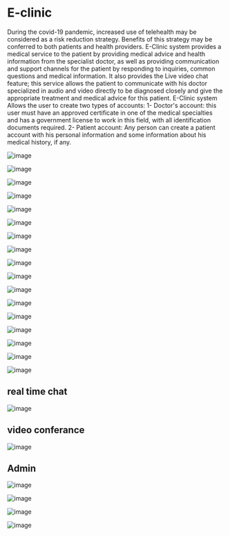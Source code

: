 # E-clinic
During the covid-19 pandemic, increased use of telehealth may be
considered as a risk reduction strategy. Benefits of this strategy
may be conferred to both patients and health providers.
E-Clinic system provides a medical service to the patient by
providing medical advice and health information from the
specialist doctor, as well as providing communication and
support channels for the patient by responding to inquiries,
common questions and medical information. It also provides the
Live video chat feature; this service allows the patient to
communicate with his doctor specialized in audio and video
directly to be diagnosed closely and give the appropriate
treatment and medical advice for this patient.
E-Clinic system Allows the user to create two types of accounts:
1- Doctor's account: this user must have an approved
certificate in one of the medical specialties and has a
government license to work in this field, with all
identification documents required.
2- Patient account: Any person can create a patient account
with his personal information and some information about
his medical history, if any.

![image](https://user-images.githubusercontent.com/112770883/202873648-eb302f8a-d445-4578-8bff-721649119d06.png)

![image](https://user-images.githubusercontent.com/112770883/202873662-f44bfa1d-4eb2-4897-b21a-d864b465ef23.png)

![image](https://user-images.githubusercontent.com/112770883/202873598-18754436-d50d-4895-829f-616682e0a231.png)

![image](https://user-images.githubusercontent.com/112770883/202873614-d48fa2bc-c8a1-4f68-a5a5-93a6667e4ca6.png)

![image](https://user-images.githubusercontent.com/112770883/202873705-359af153-b67e-41ea-98c5-daa821ec0627.png)

![image](https://user-images.githubusercontent.com/112770883/202873706-a9baea46-277e-4fb8-bc3f-9480ff548fef.png)

![image](https://user-images.githubusercontent.com/112770883/202873707-7c48f228-5a77-4b0b-9c2c-1fe5931a5f4c.png)

![image](https://user-images.githubusercontent.com/112770883/202873717-021a952b-3eb6-4405-bf26-8d4112a5a42a.png)

![image](https://user-images.githubusercontent.com/112770883/202873711-7930abe7-5215-4fd7-be0a-47440aada615.png)

![image](https://user-images.githubusercontent.com/112770883/202873713-f685767a-7317-458e-a702-8215e2f73221.png)

![image](https://user-images.githubusercontent.com/112770883/202873890-fad678ad-5738-4561-89e4-f2bdb6be329d.png)

![image](https://user-images.githubusercontent.com/112770883/202873909-51c10b2d-33ef-47b5-978d-8811f481d315.png)

![image](https://user-images.githubusercontent.com/112770883/202873912-6c287b32-3430-4fde-bbd1-b42bf362e523.png)

![image](https://user-images.githubusercontent.com/112770883/202873915-8e76596e-968a-4d57-a753-f75cd8687b26.png)

![image](https://user-images.githubusercontent.com/112770883/202873919-16998055-8809-421d-b652-1d5c62192cb5.png)

![image](https://user-images.githubusercontent.com/112770883/202873921-280e908f-5958-44b2-b080-593e0e389fa2.png)

![image](https://user-images.githubusercontent.com/112770883/202873924-1b87541e-3e62-4d64-bf89-00ef2f92cf74.png)

## real time chat 
![image](https://user-images.githubusercontent.com/112770883/202874074-7ba770b5-9565-4a43-9b83-551b2738dd00.png)

## video conferance 

![image](https://user-images.githubusercontent.com/112770883/202874092-c71c102a-d05e-4279-bc9a-785d8b9d55db.png)

## Admin 

![image](https://user-images.githubusercontent.com/112770883/202873929-8b74043a-687c-483a-8e62-414988c044e1.png)

![image](https://user-images.githubusercontent.com/112770883/202873931-c098075e-a7f4-4ccb-bc5e-1992f1eba441.png)

![image](https://user-images.githubusercontent.com/112770883/202873936-a5f0c707-f35c-465e-96a4-dcbb56a92aa3.png)

![image](https://user-images.githubusercontent.com/112770883/202873940-31aed57e-17c1-4abd-a610-0b469d0b3838.png)
